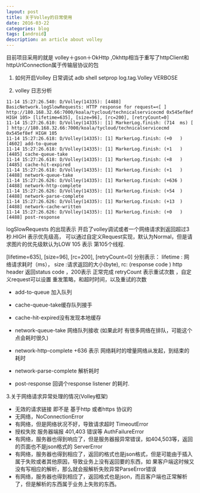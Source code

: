 ```yaml
---
layout: post
title: 关于Volley的日常使用
date: 2016-03-22
categories: blog
tags: [android]
description: an article about volley
---
```



目前项目采用的就是 volley＋gson＋OkHttp ,Okhttp相当于重写了httpClient和httpUrlConnection属于传输层协议的包


1. 如何开启Volley 日常调试 adb shell setprop log.tag.Volley VERBOSE



2. volley 日志分析
```
11-14 15:27:26.540: D/Volley(14335): [4488] BasicNetwork.logSlowRequests: HTTP response for request=<[ ] http://180.168.32.66:7000/koala/tycloud/technicalservicecmd 0x545ef8ef HIGH 105> [lifetime=635], [size=96], [rc=200], [retryCount=0]
11-14 15:27:26.610: D/Volley(14335): [1] MarkerLog.finish: (714  ms) [ ] http://180.168.32.66:7000/koala/tycloud/technicalservicecmd 0x545ef8ef HIGH 105
11-14 15:27:26.618: D/Volley(14335): [1] MarkerLog.finish: (+0   ) [4602] add-to-queue
11-14 15:27:26.618: D/Volley(14335): [1] MarkerLog.finish: (+1   ) [4485] cache-queue-take
11-14 15:27:26.618: D/Volley(14335): [1] MarkerLog.finish: (+8   ) [4485] cache-hit-expired
11-14 15:27:26.618: D/Volley(14335): [1] MarkerLog.finish: (+1   ) [4488] network-queue-take
11-14 15:27:26.626: D/Volley(14335): [1] MarkerLog.finish: (+636 ) [4488] network-http-complete
11-14 15:27:26.626: D/Volley(14335): [1] MarkerLog.finish: (+54  ) [4488] network-parse-complete
11-14 15:27:26.626: D/Volley(14335): [1] MarkerLog.finish: (+13  ) [4488] network-cache-written
11-14 15:27:26.626: D/Volley(14335): [1] MarkerLog.finish: (+0   ) [4488] post-response
```

logSlowRequests  的出现表示 开启了volley调试或者一个网络请求到返回超过3秒.HIGH   表示优先级高， 可以通过自定义Request实现，默认为Normal，但是请求图片的优先级默认为LOW
105 表示 第105个线程.

[lifetime=635], [size=96], [rc=200], [retryCount=0]  分别表示：
lifetime : 网络请求耗时（ms），
size :请求返回的大小(byte),
rc: (response code ) http header 返回status code  ，200表示 正常完成
retryCount 表示重试次数 ，自定义request可以设置 重发策略，和超时时间，以及重试的次数

* add-to-queue 加入队列

* cache-queue-take缓存队列接手

* cache-hit-expired没有发现本地缓存

* network-queue-take 网络队列接收 (如果此时 有很多网络在排队，可能这个点会耗时很久)

* network-http-complete  +636 表示 网络耗时的增量网络从发起，到结束的耗时

* network-parse-complete 解析耗时

* post-response 
回调个response listener 的耗时.


3.关于网络请求异常处理的情况(Volley框架)
 * 无效的请求链接  即不是 基于http 或者https 协议的
 * 无网络，NoConnectionError
 * 有网络，但是网络状况不好，导致请求超时   TimeoutError
 * 授权失败  服务器端报 401,403 错误等 AuthFailureError
 * 有网络，服务器也得到响应了，但是服务器报异常错误，如404,503等，返回的页面也不是json格式的 ServerError
 * 有网络，服务器也得到相应了，返回的格式也是json格式，但是可能由于插入属于失败或者其他原因，导致业务上没有返回要的东西，如
 果客户端这时候又没有写相应的解析，那么就会报解析失败异常ParseError错误
 * 有网络，服务器也得到相应了，返回格式也是json，而且客户端也正常解析了，但是解析的东西属于业务上失败的东西。




